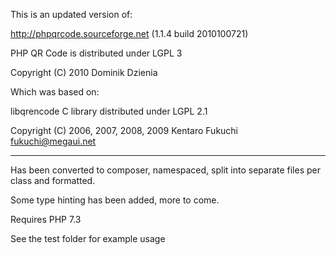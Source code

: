 This is an updated version of:

http://phpqrcode.sourceforge.net (1.1.4 build 2010100721)

PHP QR Code is distributed under LGPL 3

Copyright (C) 2010 Dominik Dzienia <deltalab at poczta dot fm>
 
Which was based on: 

libqrencode C library distributed under LGPL 2.1

Copyright (C) 2006, 2007, 2008, 2009 Kentaro Fukuchi <fukuchi@megaui.net>

-- --
 
Has been converted to composer, namespaced, split into separate files per class and formatted.
 
Some type hinting has been added, more to come.

Requires PHP 7.3

See the test folder for example usage
